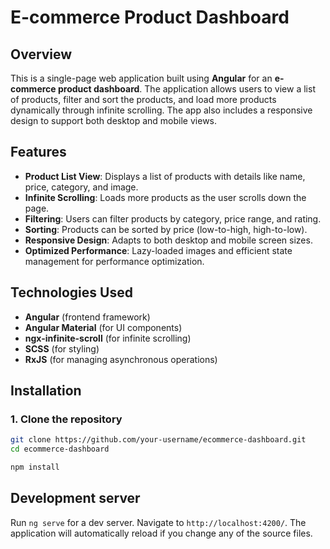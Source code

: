 # E-commerce Product Dashboard

## Overview

This is a single-page web application built using **Angular** for an **e-commerce product dashboard**. The application allows users to view a list of products, filter and sort the products, and load more products dynamically through infinite scrolling. The app also includes a responsive design to support both desktop and mobile views.

## Features

- **Product List View**: Displays a list of products with details like name, price, category, and image.
- **Infinite Scrolling**: Loads more products as the user scrolls down the page.
- **Filtering**: Users can filter products by category, price range, and rating.
- **Sorting**: Products can be sorted by price (low-to-high, high-to-low).
- **Responsive Design**: Adapts to both desktop and mobile screen sizes.
- **Optimized Performance**: Lazy-loaded images and efficient state management for performance optimization.

## Technologies Used

- **Angular** (frontend framework)
- **Angular Material** (for UI components)
- **ngx-infinite-scroll** (for infinite scrolling)
- **SCSS** (for styling)
- **RxJS** (for managing asynchronous operations)

## Installation

### 1. Clone the repository
```bash
git clone https://github.com/your-username/ecommerce-dashboard.git
cd ecommerce-dashboard

npm install 
```

## Development server

Run `ng serve` for a dev server. Navigate to `http://localhost:4200/`. The application will automatically reload if you change any of the source files.

